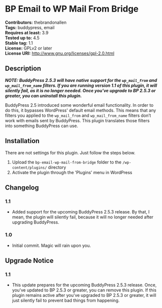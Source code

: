 # BP Email to WP Mail From Bridge #
**Contributors:** thebrandonallen  
**Tags:** buddypress, email  
**Requires at least:** 3.9  
**Tested up to:** 4.5  
**Stable tag:** 1.1  
**License:** GPLv2 or later  
**License URI:** http://www.gnu.org/licenses/gpl-2.0.html  

## Description ##

***NOTE: BuddyPress 2.5.3 will have native support for the `wp_mail_from` and `wp_mail_from_name` filters. If you are running version 1.1 of this plugin, it will silently fail, as it is no longer needed. Once you've upgrade to BP 2.5.3 or greater, you can uninstall this plugin.***

BuddyPress 2.5 introduced some wonderful email functionality. In order to do this, it bypasses WordPress' default email methods. This means that any filters you applied to the `wp_mail_from` and `wp_mail_from_name` filters don’t work with emails sent by BuddyPress. This plugin translates those filters into something BuddyPress can use.

## Installation ##

There are not settings for this plugin. Just follow the steps below.

1. Upload the `bp-email-wp-mail-from-bridge` folder to the `/wp-content/plugins/` directory
1. Activate the plugin through the 'Plugins' menu in WordPress

## Changelog ##

### 1.1 ###
* Added support for the upcoming BuddyPress 2.5.3 release. By that, I mean, the plugin will silently fail, because it will no longer needed after upgrading BuddyPress.

### 1.0 ###
* Initial commit. Magic will rain upon you.

## Upgrade Notice ##

### 1.1 ###
* This update prepares for the upcoming BuddyPress 2.5.3 release. Once, you've updated to BP 2.5.3 or greater, you can remove this plugin. If this plugin remains active after you've upgraded to BP 2.5.3 or greater, it will just silently fail to prevent bad things from happening.
